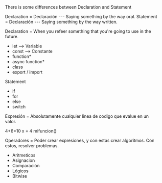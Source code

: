 There is some differences between Declaration and Statement

Declaration = Declaración --- Saying something by the way oral.
Statement = Declaración --- Saying something by the way written.


Declaration = When you refeer something that you're going to use in the future.
- let                        --> Variable
- const                      --> Constante
- function*
- async function*
- class
- export / import

Statement
- if
- for
- else
- switch


Expresión = Absolutamente cualquier linea de codigo que evalue en un valor.

4+6=10
x = 4
mifuncion()

Operadores = Poder crear expresiones, y con estas crear algoritmos. Con estos, resolver problemas.
- Aritmeticos
- Asignacion
- Comparación
- Lógicos
- Bitwise